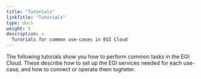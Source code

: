 ```yaml
---
title: "Tutorials"
linkTitle: "Tutorials"
type: docs
weight: 5
description: >
  Turorials for common use-cases in EGI Cloud
---
```


The following tutorials show you how to perform common tasks in the EGI Cloud.
These describe how to set up the EGI services needed for each use-case,
and how to connect or operate them togheter.
